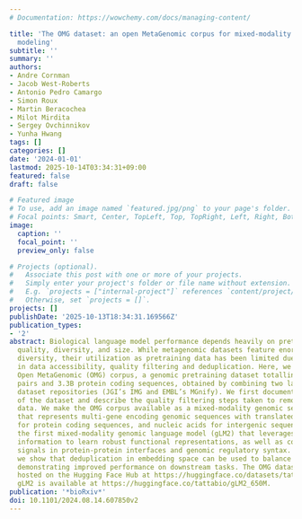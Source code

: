 ```yaml
---
# Documentation: https://wowchemy.com/docs/managing-content/

title: 'The OMG dataset: an open MetaGenomic corpus for mixed-modality genomic language
  modeling'
subtitle: ''
summary: ''
authors:
- Andre Cornman
- Jacob West-Roberts
- Antonio Pedro Camargo
- Simon Roux
- Martin Beracochea
- Milot Mirdita
- Sergey Ovchinnikov
- Yunha Hwang
tags: []
categories: []
date: '2024-01-01'
lastmod: 2025-10-14T03:34:31+09:00
featured: false
draft: false

# Featured image
# To use, add an image named `featured.jpg/png` to your page's folder.
# Focal points: Smart, Center, TopLeft, Top, TopRight, Left, Right, BottomLeft, Bottom, BottomRight.
image:
  caption: ''
  focal_point: ''
  preview_only: false

# Projects (optional).
#   Associate this post with one or more of your projects.
#   Simply enter your project's folder or file name without extension.
#   E.g. `projects = ["internal-project"]` references `content/project/deep-learning/index.md`.
#   Otherwise, set `projects = []`.
projects: []
publishDate: '2025-10-13T18:34:31.169566Z'
publication_types:
- '2'
abstract: Biological language model performance depends heavily on pretraining data
  quality, diversity, and size. While metagenomic datasets feature enormous biological
  diversity, their utilization as pretraining data has been limited due to challenges
  in data accessibility, quality filtering and deduplication. Here, we present the
  Open MetaGenomic (OMG) corpus, a genomic pretraining dataset totalling 3.1T base
  pairs and 3.3B protein coding sequences, obtained by combining two largest metagenomic
  dataset repositories (JGI’s IMG and EMBL’s MGnify). We first document the composition
  of the dataset and describe the quality filtering steps taken to remove poor quality
  data. We make the OMG corpus available as a mixed-modality genomic sequence dataset
  that represents multi-gene encoding genomic sequences with translated amino acids
  for protein coding sequences, and nucleic acids for intergenic sequences. We train
  the first mixed-modality genomic language model (gLM2) that leverages genomic context
  information to learn robust functional representations, as well as coevolutionary
  signals in protein-protein interfaces and genomic regulatory syntax. Furthermore,
  we show that deduplication in embedding space can be used to balance the corpus,
  demonstrating improved performance on downstream tasks. The OMG dataset is publicly
  hosted on the Hugging Face Hub at https://huggingface.co/datasets/tattabio/OMG and
  gLM2 is available at https://huggingface.co/tattabio/gLM2_650M.
publication: '*bioRxiv*'
doi: 10.1101/2024.08.14.607850v2
---
```

